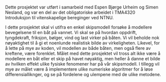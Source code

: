 Dette prosjektet var utført i samarbeid med Espen Bjørge Urheim og Simen Nesland, og var en del av det obligatoriske arbeidet i TMA4320 Introduksjon til vitenskapelige bereginger ved NTNU.


I dette prosjektet skal vi utifra en enkel skipsmodell forsøke å modellere bevegelsene til en båt på vannet. Vi skal se på hvordan oppdrift, tyngdekraft, friksjon, bølger, vind og last virker på båten. Vi vil beholde nok nøyaktighet til å gi et noenlunde realistisk bilde av virkeligheten. Likevel, for å lette på mye av koden, vil modellen av både båten, men også flere av kreftene, være forenklet. Målet med dette prosjektet vil tross alt ikke være å modellere en båt eller et skip på havet nøyaktig, men heller å danne et bilde av hvilken effekt ulike fysiske fenomener har på vår skipsmodell. I tillegg vil mye av målet være å implementere ulike numeriske algoritmer for å løse differensialliknger, og se på fordelene og ulempene med de ulike metodene.
